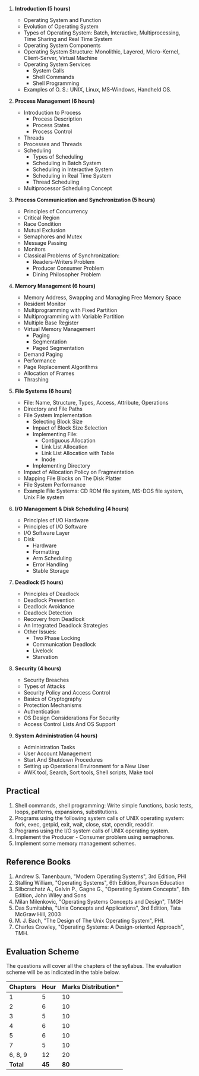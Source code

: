 1. **Introduction (5 hours)**

   * Operating System and Function
   * Evolution of Operating System
   * Types of Operating System: Batch, Interactive, Multiprocessing, Time Sharing and Real Time System
   * Operating System Components
   * Operating System Structure: Monolithic, Layered, Micro-Kernel, Client-Server, Virtual Machine
   * Operating System Services
      * System Calls
      * Shell Commands
      * Shell Programming
   * Examples of O. S.: UNIX, Linux, MS-Windows, Handheld OS.

2. **Process Management (6 hours)**

   * Introduction to Process
      * Process Description
      * Process States
      * Process Control
   * Threads
   * Processes and Threads
   * Scheduling
      * Types of Scheduling
      * Scheduling in Batch System
      * Scheduling in Interactive System
      * Scheduling in Real Time System
      * Thread Scheduling
   * Multiprocessor Scheduling Concept

3. **Process Communication and Synchronization (5 hours)**

   * Principles of Concurrency
   * Critical Region
   * Race Condition
   * Mutual Exclusion
   * Semaphores and Mutex
   * Message Passing
   * Monitors
   * Classical Problems of Synchronization:
      * Readers-Writers Problem
      * Producer Consumer Problem
      * Dining Philosopher Problem

4. **Memory Management (6 hours)**

   * Memory Address, Swapping and Managing Free Memory Space
   * Resident Monitor
   * Multiprogramming with Fixed Partition
   * Multiprogramming with Variable Partition
   * Multiple Base Register
   * Virtual Memory Management
      * Paging
      * Segmentation
      * Paged Segmentation
   * Demand Paging
   * Performance
   * Page Replacement Algorithms
   * Allocation of Frames
   * Thrashing

5. **File Systems (6 hours)**

   * File: Name, Structure, Types, Access, Attribute, Operations
   * Directory and File Paths
   * File System Implementation
      * Selecting Block Size
      * Impact of Block Size Selection
      * Implementing File:
         * Contiguous Allocation
         * Link List Allocation
         * Link List Allocation with Table
         * Inode
      * Implementing Directory
   * Impact of Allocation Policy on Fragmentation
   * Mapping File Blocks on The Disk Platter
   * File System Performance
   * Example File Systems: CD ROM file system, MS-DOS file system, Unix File system

6. **I/O Management & Disk Scheduling (4 hours)**

   * Principles of I/O Hardware
   * Principles of I/O Software
   * I/O Software Layer
   * Disk
      * Hardware
      * Formatting
      * Arm Scheduling
      * Error Handling
      * Stable Storage

7. **Deadlock (5 hours)**

   * Principles of Deadlock
   * Deadlock Prevention
   * Deadlock Avoidance
   * Deadlock Detection
   * Recovery from Deadlock
   * An Integrated Deadlock Strategies
   * Other Issues:
      * Two Phase Locking
      * Communication Deadlock
      * Livelock
      * Starvation

8. **Security (4 hours)**

   * Security Breaches
   * Types of Attacks
   * Security Policy and Access Control
   * Basics of Cryptography
   * Protection Mechanisms
   * Authentication
   * OS Design Considerations For Security
   * Access Control Lists And OS Support

9. **System Administration (4 hours)**

   * Administration Tasks
   * User Account Management
   * Start And Shutdown Procedures
   * Setting up Operational Environment for a New User
   * AWK tool, Search, Sort tools, Shell scripts, Make tool

## Practical

1. Shell commands, shell programming: Write simple functions, basic tests, loops, patterns, expansions, substitutions.
2. Programs using the following system calls of UNIX operating system: fork, exec, getpid, exit, wait, close, stat, opendir, readdir.
3. Programs using the I/O system calls of UNIX operating system.
4. Implement the Producer - Consumer problem using semaphores.
5. Implement some memory management schemes.

## Reference Books

1. Andrew S. Tanenbaum, "Modern Operating Systems", 3rd Edition, PHI
2. Stalling William, "Operating Systems", 6th Edition, Pearson Education
3. Silbcrschatz A., Galvin P., Gagne G., "Operating System Concepts", 8th Edition, John Wiley and Sons
4. Milan Milenkovic, "Operating Systems Concepts and Design", TMGH
5. Das Sumitabha, "Unix Concepts and Applications", 3rd Edition, Tata McGraw Hill, 2003
6. M. J. Bach, "The Design of The Unix Operating System", PHI.
7. Charles Crowley, "Operating Systems: A Design-oriented Approach", TMH.

## Evaluation Scheme

The questions will cover all the chapters of the syllabus. The evaluation scheme will be as indicated in the table below.

| Chapters  | Hour   | Marks Distribution* |
| --------- | ------ | ------------------- |
| 1         | 5      | 10                  |
| 2         | 6      | 10                  |
| 3         | 5      | 10                  |
| 4         | 6      | 10                  |
| 5         | 6      | 10                  |
| 7         | 5      | 10                  |
| 6, 8, 9   | 12     | 20                  |
| **Total** | **45** | **80**              |

